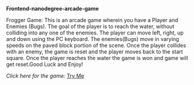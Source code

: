 **Frontend-nanodegree-arcade-game**

Frogger Game: This is an arcade game wherein you have a Player and Enemies (Bugs). The goal of the player is to reach the water, without colliding into any one of the enemies. The player can move left, right, up and down using the PC keyboard. The enemies(Bugs) move in varying speeds on the paved block portion of the scene. Once the player collides with an enemy, the game is reset and the player moves back to the start square. Once the player reaches the water the game is won and game will get reset.Good Luck and Enjoy!

*Click here for the game:* <a href="https://htmlpreview.github.io/?https://github.com/rcheng709/frontend-nanodegree-arcade-game/blob/master/index.html">Try Me</a>